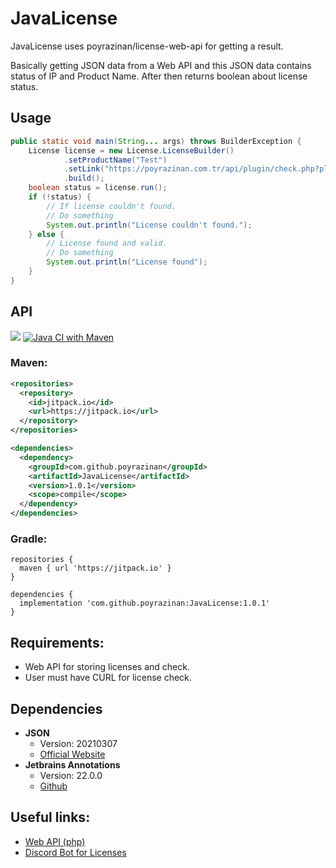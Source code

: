 # JavaLicense

JavaLicense uses poyrazinan/license-web-api for getting a result.

Basically getting JSON data from a Web API and this JSON data contains status of IP and Product Name. 
After then returns boolean about license status.

## Usage
```java
public static void main(String... args) throws BuilderException {
    License license = new License.LicenseBuilder()
            .setProductName("Test")
            .setLink("https://poyrazinan.com.tr/api/plugin/check.php?plugin={product}&ip={ip}")
            .build();
    boolean status = license.run();
    if (!status) {
        // If license couldn't found.
        // Do something
        System.out.println("License couldn't found.");
    } else {
        // License found and valid.
        // Do something
        System.out.println("License found");
    }
}
```

## API
[![](https://jitpack.io/v/poyrazinan/JavaLicense.svg)](https://jitpack.io/#poyrazinan/JavaLicense)
[![Java CI with Maven](https://github.com/poyrazinan/JavaLicense/actions/workflows/maven.yml/badge.svg)](https://github.com/poyrazinan/JavaLicense/actions/workflows/maven.yml)
### Maven:
```xml
<repositories>
  <repository>
    <id>jitpack.io</id>
    <url>https://jitpack.io</url>
  </repository>
</repositories>

<dependencies>
  <dependency>
    <groupId>com.github.poyrazinan</groupId>
    <artifactId>JavaLicense</artifactId>
    <version>1.0.1</version>
    <scope>compile</scope>
  </dependency>
</dependencies>
```
### Gradle:
```
repositories {
  maven { url 'https://jitpack.io' }
}

dependencies {
  implementation 'com.github.poyrazinan:JavaLicense:1.0.1'
}
```

## Requirements:

* Web API for storing licenses and check.
* User must have CURL for license check.

## Dependencies

- **JSON**
  - Version: 20210307
  - [Official Website](https://www.json.org/json-en.html)
- **Jetbrains Annotations**
  - Version: 22.0.0
  - [Github](https://github.com/JetBrains/java-annotations)

## Useful links:
* [Web API (php)](https://github.com/poyrazinan/license-web-api)
* [Discord Bot for Licenses](https://github.com/poyrazinan/GeikPlugins-Discord-Bot)
